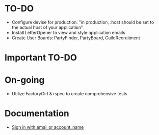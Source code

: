 # TO-DO
- Configure devise for production: "in production, :host should be set to the actual host of your application"
- Install LetterOpener to view and style application emails
- Create User Boards: PartyFinder, PartyBoard, GuildRecruitment

# Important TO-DO

# On-going
- Utilize FactoryGirl & rspec to create comprehensive tests

# Documentation
- [Sign in with email or account_name](https://github.com/plataformatec/devise/wiki/How-To:-Allow-users-to-sign-in-using-their-username-or-email-address)
